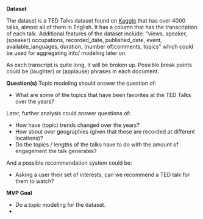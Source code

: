 **Dataset**

The dataset is a TED Talks dataset found on [Kaggle](https://www.kaggle.com/miguelcorraljr/ted-ultimate-dataset) that has over 4000 talks, almost all of them in English. 
It has a column that has the transcription of each talk. Additional features of the dataset include: "views, speaker, (speaker) occupations, recorded_date, published_date, 
event, available_languages, duration, (number of)comments, topics" which could be used for aggregating info/ modeling later on. 

As each transcript is quite long, it will be broken up. Possible break points could be (laughter) or (applause) phrases in each document. 

**Question(s)**
Topic modeling should answer the question of: 
- What are some of the topics that have been favorites at the TED Talks over the years? 

Later, further analysis could answer questions of: 
- How have (topic) trends changed over the years? 
- How about over geographies (given that these are recorded at different locations)?
- Do the topics / lengths of the talks have to do with the amount of engagement the talk generates? 

And a possible recommendation system could be: 
- Asking a user their set of interests, can we recommend a TED talk for them to watch? 

**MVP Goal**
- Do a topic modeling for the dataset. 
- 
